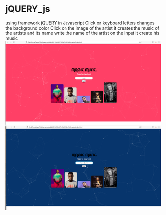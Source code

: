 # jQUERY_js
using framework jQUERY in Javascript
 Click on keyboard letters changes the background color 
 Click on the image of the artist it creates the music of the artists and its name
write the name of the artist on the input it create his music
![](Images/site1.png)
![](Images/site2.png)
